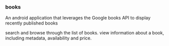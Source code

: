 ### books

An android application that leverages the Google books API to display recently published books

search and browse through the list of books.
view information about a book, including metadata, availability and price.